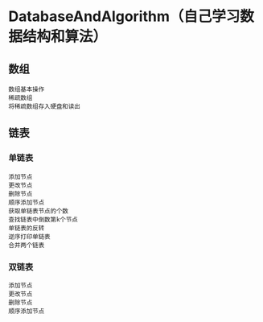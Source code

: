 # DatabaseAndAlgorithm（自己学习数据结构和算法）
## 数组
    数组基本操作
    稀疏数组
    将稀疏数组存入硬盘和读出
## 链表
### 单链表
    添加节点
    更改节点
    删除节点
    顺序添加节点
    获取单链表节点的个数
    查找链表中倒数第k个节点
    单链表的反转
    逆序打印单链表
    合并两个链表
### 双链表
    添加节点
    更改节点
    删除节点
    顺序添加节点
 
